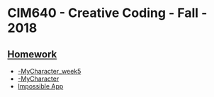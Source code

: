 # CIM640 - Creative Coding - Fall - 2018

## [Homework](/Homework)

* [-MyCharacter_week5](https://yuanfang313.github.io/CIM640_Creative-Coding/Homework/-MyCharacter_week5/)
* [-MyCharacter](https://yuanfang313.github.io/CIM640_Creative-Coding/Homework/-MyCharacter/)
* [Impossible App](https://github.com/yuanfang313/CIM640_Creative-Coding/blob/master/Homework/-0828%20Impossible%20APP.jpg)
